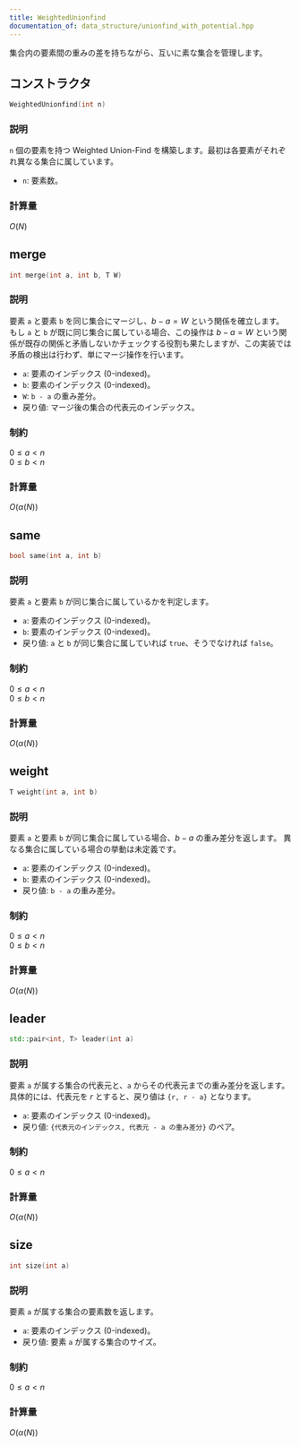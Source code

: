 ```yaml
---
title: WeightedUnionfind
documentation_of: data_structure/unionfind_with_potential.hpp
---
```

集合内の要素間の重みの差を持ちながら、互いに素な集合を管理します。

## コンストラクタ

```cpp
WeightedUnionfind(int n)
```

### 説明

`n` 個の要素を持つ Weighted Union-Find を構築します。最初は各要素がそれぞれ異なる集合に属しています。

- `n`: 要素数。

### 計算量

$O(N)$

## merge

```cpp
int merge(int a, int b, T W)
```

### 説明

要素 `a` と要素 `b` を同じ集合にマージし、$b - a = W$ という関係を確立します。
もし `a` と `b` が既に同じ集合に属している場合、この操作は $b - a = W$ という関係が既存の関係と矛盾しないかチェックする役割も果たしますが、この実装では矛盾の検出は行わず、単にマージ操作を行います。

- `a`: 要素のインデックス (0-indexed)。
- `b`: 要素のインデックス (0-indexed)。
- `W`: `b - a` の重み差分。
- 戻り値: マージ後の集合の代表元のインデックス。

### 制約

$0 \le a < n$ <br>
$0 \le b < n$

### 計算量

$O(\alpha(N))$

## same

```cpp
bool same(int a, int b)
```

### 説明

要素 `a` と要素 `b` が同じ集合に属しているかを判定します。

- `a`: 要素のインデックス (0-indexed)。
- `b`: 要素のインデックス (0-indexed)。
- 戻り値: `a` と `b` が同じ集合に属していれば `true`、そうでなければ `false`。

### 制約

$0 \le a < n$ <br>
$0 \le b < n$

### 計算量

$O(\alpha(N))$

## weight

```cpp
T weight(int a, int b)
```

### 説明

要素 `a` と要素 `b` が同じ集合に属している場合、$b - a$ の重み差分を返します。
異なる集合に属している場合の挙動は未定義です。

- `a`: 要素のインデックス (0-indexed)。
- `b`: 要素のインデックス (0-indexed)。
- 戻り値: `b - a` の重み差分。

### 制約

$0 \le a < n$ <br>
$0 \le b < n$

### 計算量

$O(\alpha(N))$

## leader

```cpp
std::pair<int, T> leader(int a)
```

### 説明

要素 `a` が属する集合の代表元と、`a` からその代表元までの重み差分を返します。
具体的には、代表元を $r$ とすると、戻り値は `{r, r - a}` となります。

- `a`: 要素のインデックス (0-indexed)。
- 戻り値: `{代表元のインデックス, 代表元 - a の重み差分}` のペア。

### 制約

$0 \le a < n$

### 計算量

$O(\alpha(N))$

## size

```cpp
int size(int a)
```

### 説明

要素 `a` が属する集合の要素数を返します。

- `a`: 要素のインデックス (0-indexed)。
- 戻り値: 要素 `a` が属する集合のサイズ。

### 制約

$0 \le a < n$

### 計算量

$O(\alpha(N))$
